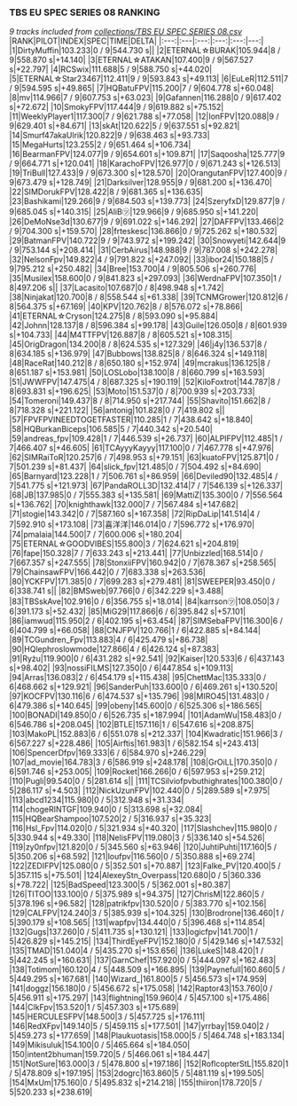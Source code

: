 ### TBS EU SPEC SERIES 08 RANKING
*9 tracks included from [collections/TBS EU SPEC SERIES 08.csv](/collections/TBS%20EU%20SPEC%20SERIES%2008.csv)*
|RANK|PILOT|INDEX|SPEC|TIME|DELTA|
|:---:|:---|:---:|:---:|:---:|---:|
|1|DirtyMuffin|103.233|0 / 9|544.730 s||
|2|ETERNAL☆BURAK|105.944|8 / 9|558.870 s|+14.140|
|3|ETERNAL☆ATAKAN|107.400|9 / 9|567.527 s|+22.797|
|4|RCSwix|111.688|5 / 9|588.750 s|+44.020|
|5|ETERNAL☆Star23467|112.411|9 / 9|593.843 s|+49.113|
|6|EuLeR|112.511|7 / 9|594.595 s|+49.865|
|7|HQBatuFPV|115.200|7 / 9|604.778 s|+60.048|
|8|mv|114.966|7 / 9|607.753 s|+63.023|
|9|Gafannen|116.288|0 / 9|617.402 s|+72.672|
|10|SmokyFPV|117.444|9 / 9|619.882 s|+75.152|
|11|WeeklyPlayer1|117.300|7 / 9|621.788 s|+77.058|
|12|IonFPV|120.088|9 / 9|629.401 s|+84.671|
|13|skAt|120.622|5 / 9|637.551 s|+92.821|
|14|Smurf47akaUlrik|120.822|9 / 9|638.463 s|+93.733|
|15|MegaHurts|123.255|2 / 9|651.464 s|+106.734|
|16|BearmanFPV|124.077|9 / 9|654.601 s|+109.871|
|17|Saqoosha|125.777|9 / 9|664.771 s|+120.041|
|18|KarachoFPV|126.977|0 / 9|671.243 s|+126.513|
|19|TriBull|127.433|9 / 9|673.300 s|+128.570|
|20|OrangutanFPV|127.400|9 / 9|673.479 s|+128.749|
|21|Darksilver|128.955|9 / 9|681.200 s|+136.470|
|22|SIMDorukFPV|128.422|8 / 9|681.365 s|+136.635|
|23|Bashikami|129.266|9 / 9|684.503 s|+139.773|
|24|SzeryfxD|129.877|9 / 9|685.045 s|+140.315|
|25|AliB㋡|129.966|9 / 9|685.950 s|+141.220|
|26|DeMoNse3d|130.677|9 / 9|691.022 s|+146.292|
|27|DAFFPV|133.466|2 / 9|704.300 s|+159.570|
|28|frteskesc|136.866|0 / 9|725.262 s|+180.532|
|29|BatmanFPV|140.722|9 / 9|743.972 s|+199.242|
|30|Snowyeti|142.644|9 / 9|753.144 s|+208.414|
|31|CerbAirus|148.988|9 / 9|787.008 s|+242.278|
|32|NelsonFpv|149.822|4 / 9|791.822 s|+247.092|
|33|ibor24|150.188|5 / 9|795.212 s|+250.482|
|34|Bree|153.700|4 / 9|805.506 s|+260.776|
|35|Musilex|158.600|0 / 9|841.823 s|+297.093|
|36|WerdnaFPV|107.350|1 / 8|497.206 s||
|37|Lacasito|107.687|0 / 8|498.948 s|+1.742|
|38|Ninjakat|120.700|8 / 8|558.544 s|+61.338|
|39|TCNMGrower|120.812|6 / 8|564.375 s|+67.169|
|40|KPV|120.762|8 / 8|576.072 s|+78.866|
|41|ETERNAL☆Cryson|124.275|8 / 8|593.090 s|+95.884|
|42|Johnn|128.137|8 / 8|596.384 s|+99.178|
|43|Guile|126.050|8 / 8|601.939 s|+104.733|
|44|M4TTFPV|126.887|8 / 8|605.521 s|+108.315|
|45|OrigDragon|134.200|8 / 8|624.535 s|+127.329|
|46|j4y|136.537|8 / 8|634.185 s|+136.979|
|47|Bubbows|138.825|8 / 8|646.324 s|+149.118|
|48|RaceRat|140.212|8 / 8|650.180 s|+152.974|
|49|mcrakus|136.125|8 / 8|651.187 s|+153.981|
|50|LOSLobo|138.100|8 / 8|660.799 s|+163.593|
|51|JWWFPV|147.475|4 / 8|687.325 s|+190.119|
|52|KiloFoxtrot|144.787|8 / 8|693.831 s|+196.625|
|53|Moto|151.537|0 / 8|700.939 s|+203.733|
|54|Tomeroni|149.437|8 / 8|714.950 s|+217.744|
|55|Shavito|151.662|8 / 8|718.328 s|+221.122|
|56|antonig|101.828|0 / 7|419.802 s||
|57|FPVFPVINEEDTOGETFASTER|110.285|1 / 7|438.642 s|+18.840|
|58|HQBurkanBiceps|106.585|5 / 7|440.342 s|+20.540|
|59|andreas_fpv|109.428|1 / 7|446.539 s|+26.737|
|60|ALPIFPV|112.485|1 / 7|466.407 s|+46.605|
|61|TCAyyyKayyy|117.100|0 / 7|467.778 s|+47.976|
|62|SIMRaiToR|120.257|6 / 7|498.953 s|+79.151|
|63|kuatoFPV|125.871|0 / 7|501.239 s|+81.437|
|64|slick_fpv|121.485|0 / 7|504.492 s|+84.690|
|65|Barnyard|123.228|1 / 7|506.761 s|+86.959|
|66|Deviled90|132.485|4 / 7|541.775 s|+121.973|
|67|PandaROLL3D|132.414|7 / 7|546.139 s|+126.337|
|68|JB|137.985|0 / 7|555.383 s|+135.581|
|69|MattiZ|135.300|0 / 7|556.564 s|+136.762|
|70|knighthawk|132.000|7 / 7|567.484 s|+147.682|
|71|stogie|143.342|0 / 7|587.160 s|+167.358|
|72|RipDaLip|141.514|4 / 7|592.910 s|+173.108|
|73|喜洋洋|146.014|0 / 7|596.772 s|+176.970|
|74|pmalaia|144.500|7 / 7|600.006 s|+180.204|
|75|ETERNAL☆GOODVIBES|155.800|3 / 7|624.621 s|+204.819|
|76|fape|150.328|7 / 7|633.243 s|+213.441|
|77|Unbizzled|168.514|0 / 7|667.357 s|+247.555|
|78|StonxiiFPV|160.942|0 / 7|678.367 s|+258.565|
|79|ChainsawFPV|166.442|0 / 7|683.338 s|+263.536|
|80|YCKFPV|171.385|0 / 7|699.283 s|+279.481|
|81|SWEEPER|93.450|0 / 6|338.741 s||
|82|BMSweb|97.766|0 / 6|342.229 s|+3.488|
|83|TBSskAve|102.916|0 / 6|356.755 s|+18.014|
|84|karrson㋡|108.050|3 / 6|391.173 s|+52.432|
|85|MiG29|117.866|6 / 6|395.842 s|+57.101|
|86|iamwud|115.950|2 / 6|402.195 s|+63.454|
|87|SIMSebaFPV|116.300|6 / 6|404.799 s|+66.058|
|88|CNJFPV|120.766|1 / 6|422.885 s|+84.144|
|89|TCGundren_Fpv|113.883|4 / 6|425.479 s|+86.738|
|90|HQlephroslowmode|127.866|4 / 6|426.124 s|+87.383|
|91|Ryżu|119.900|0 / 6|431.282 s|+92.541|
|92|Kaiser|120.533|6 / 6|437.143 s|+98.402|
|93|nossiFILMS|127.350|0 / 6|447.854 s|+109.113|
|94|Arras|136.083|2 / 6|454.179 s|+115.438|
|95|ChettMac|135.333|0 / 6|468.662 s|+129.921|
|96|SanderPuh|133.600|0 / 6|469.261 s|+130.520|
|97|KOCFPV|130.116|6 / 6|474.537 s|+135.796|
|98|MIRO45|131.483|0 / 6|479.386 s|+140.645|
|99|obeny|145.600|0 / 6|525.306 s|+186.565|
|100|BONADI|149.850|0 / 6|526.735 s|+187.994|
|101|AdamWu|158.483|0 / 6|546.786 s|+208.045|
|102|BTLE|157.116|1 / 6|547.616 s|+208.875|
|103|MakoPL|152.883|6 / 6|551.078 s|+212.337|
|104|Kwadratic|151.966|3 / 6|567.227 s|+228.486|
|105|Airftis|161.983|1 / 6|582.154 s|+243.413|
|106|SpencerDfpv|169.333|6 / 6|584.970 s|+246.229|
|107|ad_movie|164.783|3 / 6|586.919 s|+248.178|
|108|GrOiLL|170.350|0 / 6|591.746 s|+253.005|
|109|Rocket|166.266|0 / 6|597.953 s|+259.212|
|110|Pugli|99.540|0 / 5|281.614 s||
|111|TCSilviofpvbuthighrates|100.380|0 / 5|286.117 s|+4.503|
|112|NickUzunFPV|102.440|0 / 5|289.589 s|+7.975|
|113|abcd1234|115.980|0 / 5|312.948 s|+31.334|
|114|chogeRINTGF|109.940|0 / 5|313.698 s|+32.084|
|115|HQBearShampoo|107.520|2 / 5|316.937 s|+35.323|
|116|Hsl_Fpv|114.020|0 / 5|321.934 s|+40.320|
|117|Slashchev|115.980|0 / 5|330.944 s|+49.330|
|118|NelisFPV|119.080|3 / 5|336.140 s|+54.526|
|119|zy0nfpv|121.820|0 / 5|345.560 s|+63.946|
|120|JuhtiPuhti|117.160|5 / 5|350.206 s|+68.592|
|121|loufpv|116.560|0 / 5|350.888 s|+69.274|
|122|ZEDIFPV|125.080|0 / 5|352.501 s|+70.887|
|123|Falke_PV|120.400|5 / 5|357.115 s|+75.501|
|124|AlexeyStn_Overpass|120.680|0 / 5|360.336 s|+78.722|
|125|BadSpeed|123.300|5 / 5|362.001 s|+80.387|
|126|TITOO|133.100|0 / 5|375.989 s|+94.375|
|127|ChrisM|122.860|5 / 5|378.196 s|+96.582|
|128|patrikfpv|130.520|0 / 5|383.770 s|+102.156|
|129|CALFPV|124.240|3 / 5|385.939 s|+104.325|
|130|Brodrone|136.460|1 / 5|390.179 s|+108.565|
|131|wapfpv|134.440|0 / 5|396.468 s|+114.854|
|132|Gugs|137.260|0 / 5|411.735 s|+130.121|
|133|logicfpv|141.700|1 / 5|426.829 s|+145.215|
|134|ThirdEyeFPV|152.180|0 / 5|429.146 s|+147.532|
|135|TMAD|151.040|4 / 5|435.270 s|+153.656|
|136|LukeS|148.420|1 / 5|442.245 s|+160.631|
|137|GarnChef|157.920|0 / 5|444.097 s|+162.483|
|138|Totimom|160.120|4 / 5|448.509 s|+166.895|
|139|Paynefull|160.860|5 / 5|449.295 s|+167.681|
|140|Wizard_|161.800|5 / 5|456.573 s|+174.959|
|141|doggz|156.180|0 / 5|456.672 s|+175.058|
|142|Raptor43|153.760|0 / 5|456.911 s|+175.297|
|143|flightning|159.960|4 / 5|457.100 s|+175.486|
|144|ClkFpv|153.520|1 / 5|457.303 s|+175.689|
|145|HERCULESFPV|148.500|3 / 5|457.725 s|+176.111|
|146|RedXFpv|149.140|5 / 5|459.115 s|+177.501|
|147|yrrbay|159.040|2 / 5|459.273 s|+177.659|
|148|Plaukuotasis|158.000|5 / 5|464.748 s|+183.134|
|149|Mikisuluk|154.100|0 / 5|465.664 s|+184.050|
|150|intent2bhuman|159.720|5 / 5|466.061 s|+184.447|
|151|NotSure|163.000|3 / 5|478.800 s|+197.186|
|152|RoflcopterStL|155.820|1 / 5|478.809 s|+197.195|
|153|2dogrc|163.860|5 / 5|481.119 s|+199.505|
|154|MxUm|175.160|0 / 5|495.832 s|+214.218|
|155|thiiron|178.720|5 / 5|520.233 s|+238.619|
